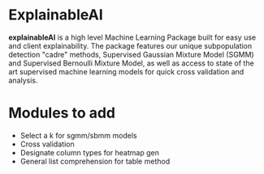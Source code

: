 # ExplainableAI

**explainableAI** is a high level Machine Learning Package built for easy use and client explainability. The package features our unique subpopulation detection "cadre" methods, Supervised Gaussian Mixture Model (SGMM) and Supervised Bernoulli Mixture Model, as well as access to state of the art supervised machine learning models for quick cross validation and analysis. 

# Modules to add

* Select a k for sgmm/sbmm models
* Cross validation
* Designate column types for heatmap gen
* General list comprehension for table method

